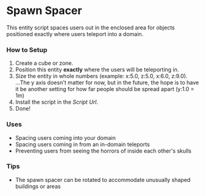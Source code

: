 # Spawn Spacer
This entity script spaces users out in the enclosed area for objects positioned exactly where users teleport into a domain.

### How to Setup
1. Create a cube or zone.
2. Position this entity **exactly** where the users will be teleporting in.
3. Size the entity in whole numbers (example: x:5.0, z:5.0, x:6.0, z:9.0).
...The y axis doesn't matter for now, but in the future, the hope is to have it be another setting for how far people should be spread apart (y:1.0 = 1m)
4. Install the script in the _Script Url_.
5. Done!

### Uses

* Spacing users coming into your domain
* Spacing users coming in from an in-domain teleports
* Preventing users from seeing the horrors of inside each other's skulls

### Tips
* The spawn spacer can be rotated to accommodate unusually shaped buildings or areas